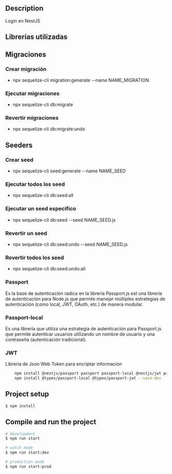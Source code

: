 ## Description

Login en NestJS

## Librerías utilizadas

## Migraciones

### Crear migración

- npx sequelize-cli migration:generate --name NAME_MIGRATION

### Ejecutar migraciones

- npx sequelize-cli db:migrate

### Revertir migraciones

- npx sequelize-cli db:migrate:undo

## Seeders

### Crear seed

- npx sequelize-cli seed:generate --name NAME_SEED

### Ejecutar todos los seed

- npx sequelize-cli db:seed:all

### Ejecutar un seed especifico

- npx sequelize-cli db:seed --seed NAME_SEED.js

### Revertir un seed

- npx sequelize-cli db:seed:undo --seed NAME_SEED.js

### Revertir todos los seed

- npx sequelize-cli db:seed:undo:all

### Passport

Es la base de autenticación radica en la librería Passport.js est una librería de
autenticación para Node.js que permite manejar múltiples estrategias de
autenticación (como local, JWT, OAuth, etc.) de manera modular.

### Passport-local

Es una librería que utiliza una estrategia de autenticación para Passport.js que permite autenticar usuarios utilizando
un nombre de usuario y una contraseña (autenticación tradicional).

### JWT

Librería de Json Web Token para encriptar información

```bash
    npm install @nestjs/passport passport passport-local @nestjs/jwt passport-jwt
    npm install @types/passport-local @types/passport-jwt --save-dev
```

## Project setup

```bash
$ npm install
```

## Compile and run the project

```bash
# development
$ npm run start

# watch mode
$ npm run start:dev

# production mode
$ npm run start:prod
```
